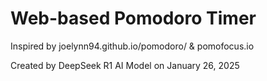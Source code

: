 # Web-based Pomodoro Timer 

Inspired by joelynn94.github.io/pomodoro/ & pomofocus.io

Created by DeepSeek R1 AI Model on January 26, 2025